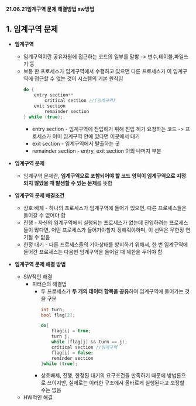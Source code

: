 #### 21.06.21임계구역 문제 해결방법 sw방법
## **1. 임계구역 문제**

* **임계구역**
  * 임계구역이란 공유자원에 접근하는 코드의 일부를 말함 -> 변수,테이블,파일쓰기 등
  * 보통 한 프로세스가 임계구역에서 수행하고 있으면 다른 프로세스가 이 임계구역에 접근할 수 없는 것이 시스템의 기본 원칙임
    ```c
    do {
        entry section**
            critical section //(임계구역)
        exit section
            remainder section
    } while (true);
    ```
    * entry section - 임계구역에 진입하기 위해 진입 허가 요청하는 코드 -> 프로세스가 이미 임계구역 안에 있다면 이곳에서 대기
    * exit section - 임계구역에서 탈출하는 곳
    * remainder section - entry, exit section 이외 나머지 부분

* **임계구역 문제**
  * 임계구역 문제란, **임계구역으로 포함되어야 할 코드 영역이 임계구역으로 지정되지 않았을 때 발생할 수 있는 문제**를 뜻함

* **임계구역 문제 해결조건**
  * 상호 배제 - 하나의 프로세스가 임계구역에 들어가 있으면, 다른 프로세스들은 들어갈 수 없어야 함
  * 진행 - 자신의 임계구역에서 실행되는 프로세스가 없는데 진입하려는 프로세스들이 많다면, 어떤 프로세스가 들어가야할지 정해줘야하며, 이 선택은 무한정 연기될 수 없음
  * 한정 대기 - 다른 프로세스들의 기아상태를 방지하기 위해서, 한 번 임계구역에 들어간 프로세스는 다음번 임계구역을 들어갈 때 제한을 두어야 함

* **임계구역 문제 해결 방법**
  * SW적인 해결
    * 피터슨의 해결법
      * 두 프로세스가 **두 개의 데이터 항목을 공유**하여 임계구역에 들어가는 것을 구분
        ```c
        int turn;
        bool flag[2];
        ```
        ```c
        do{
            flag[i] = true;
            turn j;
            while (flag[j] && turn == j);
            critical section //임계구역
            flag[i] = false;
            reminder section
        }while (true);
      * 상호배제, 진행, 한정된 대기의 요구조건을 만족하기 때문에 방법론으로 쓰이지만, 실제로는 이러한 구조에서 올바르게 실행된다고 보장할 수는 없음
  * HW적인 해결